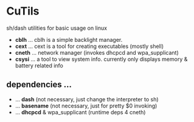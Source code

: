 # CuTils
sh/dash utilities for basic usage on linux

- **cblh** ... cblh is a simple backlight manager.
- **cext** ... cext is a tool for creating executables (mostly shell)
- **cneth** ... network manager (invokes dhcpcd and wpa_supplicant)
- **csysi** ... a tool to view system info. currently only displays memory & battery related info

## dependencies ...
- ... **dash** (not necessary, just change the interpreter to sh)
- ... **basename** (not necessary, just for pretty $0 invoking)
- ... **dhcpcd** & wpa_supplicant (runtime deps 4 cneth)
